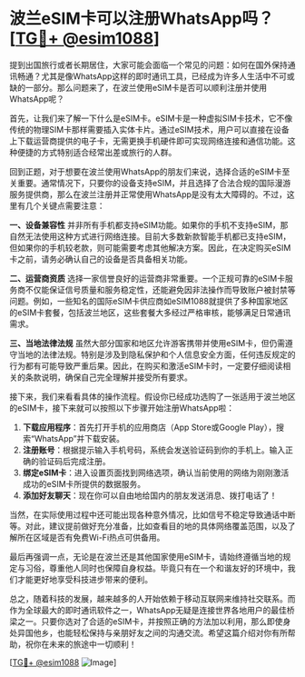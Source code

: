 # 波兰eSIM卡可以注册WhatsApp吗？[[TG💪+ @esim1088](https://t.me/s/esim1088)]

提到出国旅行或者长期居住，大家可能会面临一个常见的问题：如何在国外保持通讯畅通？尤其是像WhatsApp这样的即时通讯工具，已经成为许多人生活中不可或缺的一部分。那么问题来了，在波兰使用eSIM卡是否可以顺利注册并使用WhatsApp呢？

首先，让我们来了解一下什么是eSIM卡。eSIM卡是一种虚拟SIM卡技术，它不像传统的物理SIM卡那样需要插入实体卡片。通过eSIM技术，用户可以直接在设备上下载运营商提供的电子卡，无需更换手机硬件即可实现网络连接和通信功能。这种便捷的方式特别适合经常出差或旅行的人群。

回到正题，对于想要在波兰使用WhatsApp的朋友们来说，选择合适的eSIM卡至关重要。通常情况下，只要你的设备支持eSIM，并且选择了合法合规的国际漫游服务提供商，那么在波兰注册并正常使用WhatsApp是没有太大障碍的。不过，这里有几个关键点需要注意：

**一、设备兼容性**
并非所有手机都支持eSIM功能。如果你的手机不支持eSIM，那自然无法使用这种方式进行网络连接。目前大多数新款智能手机都已支持eSIM，但如果你的手机较老款，则可能需要考虑其他解决方案。因此，在决定购买eSIM卡之前，请务必确认自己的设备是否具备相关功能。

**二、运营商资质**
选择一家信誉良好的运营商非常重要。一个正规可靠的eSIM卡服务商不仅能保证信号质量和服务稳定性，还能避免因非法操作而导致账户被封禁等问题。例如，一些知名的国际eSIM卡供应商如eSIM1088就提供了多种国家地区的eSIM卡套餐，包括波兰地区，这些套餐大多经过严格审核，能够满足日常通讯需求。

**三、当地法律法规**
虽然大部分国家和地区允许游客携带并使用eSIM卡，但仍需遵守当地的法律法规。特别是涉及到隐私保护和个人信息安全方面，任何违反规定的行为都有可能导致严重后果。因此，在购买和激活eSIM卡时，一定要仔细阅读相关的条款说明，确保自己完全理解并接受所有要求。

接下来，我们来看看具体的操作流程。假设你已经成功选购了一张适用于波兰地区的eSIM卡，接下来就可以按照以下步骤开始注册WhatsApp啦：

1. **下载应用程序**：首先打开手机的应用商店（App Store或Google Play），搜索“WhatsApp”并下载安装。
2. **注册账号**：根据提示输入手机号码，系统会发送验证码到你的手机上。输入正确的验证码后完成注册。
3. **绑定eSIM卡**：进入设置页面找到网络选项，确认当前使用的网络为刚刚激活成功的eSIM卡所提供的数据服务。
4. **添加好友聊天**：现在你可以自由地给国内的朋友发送消息、拨打电话了！

当然，在实际使用过程中还可能出现各种意外情况，比如信号不稳定导致通话中断等。对此，建议提前做好充分准备，比如查看目的地的具体网络覆盖范围，以及了解所在区域是否有免费Wi-Fi热点可供备用。

最后再强调一点，无论是在波兰还是其他国家使用eSIM卡，请始终遵循当地的规定与习俗，尊重他人同时也保障自身权益。毕竟只有在一个和谐友好的环境中，我们才能更好地享受科技进步带来的便利。

总之，随着科技的发展，越来越多的人开始依赖于移动互联网来维持社交联系。而作为全球最大的即时通讯软件之一，WhatsApp无疑是连接世界各地用户的最佳桥梁之一。只要你选对了合适的eSIM卡，并按照正确的方法加以利用，那么即使身处异国他乡，也能轻松保持与亲朋好友之间的沟通交流。希望这篇介绍对你有所帮助，祝你在未来的旅途中一切顺利！

[[TG💪+ @esim1088](https://t.me/s/esim1088) ![Image](https://i.postimg.cc/4NQfJmqS/Snipaste-2025-05-13-00-14-12.png)]